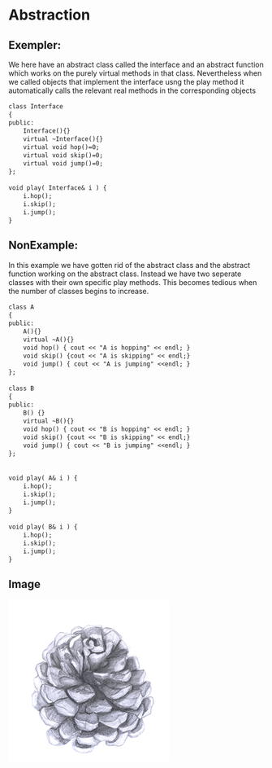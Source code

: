 # Abstraction

## Exempler:

We here have an abstract class called the interface and an abstract function
which works on the purely virtual methods in that class. Nevertheless when we
called objects that implement the interface usng the play method it
automatically calls the relevant real methods in the corresponding objects
```
class Interface
{
public:
    Interface(){}
    virtual ~Interface(){}
    virtual void hop()=0;
    virtual void skip()=0;
    virtual void jump()=0;
};

void play( Interface& i ) {
    i.hop();
    i.skip();
    i.jump();
}

```


## NonExample:

In this example we have gotten rid of the abstract class and the abstract
function working on the abstract class. Instead we have two seperate classes
with their own specific play methods. This becomes tedious when the number of
classes begins to increase.

```
class A
{
public:
    A(){}
    virtual ~A(){}
    void hop() { cout << "A is hopping" << endl; }
    void skip() {cout << "A is skipping" << endl;}
    void jump() { cout << "A is jumping" <<endl; }
};

class B
{
public:
    B() {}
    virtual ~B(){}
    void hop() { cout << "B is hopping" << endl; }
    void skip() {cout << "B is skipping" << endl;}
    void jump() { cout << "B is jumping" <<endl; }
};


void play( A& i ) {
    i.hop();
    i.skip();
    i.jump();
}

void play( B& i ) {
    i.hop();
    i.skip();
    i.jump();
}

```

## Image

![](https://github.com/UW-COSC-4010-5010-CYBER-FA-2017/foundational-concepts-in-cybersecurity-nix/raw/master/7/Image/giphy.gif)
